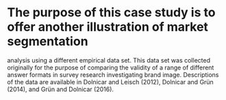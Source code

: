 # The purpose of this case study is to offer another illustration of market segmentation
analysis using a different empirical data set.
This data set was collected originally for the purpose of comparing the validity
of a range of different answer formats in survey research investigating brand image.
Descriptions of the data are available in Dolnicar and Leisch (2012), Dolnicar and
Grün (2014), and Grün and Dolnicar (2016).
